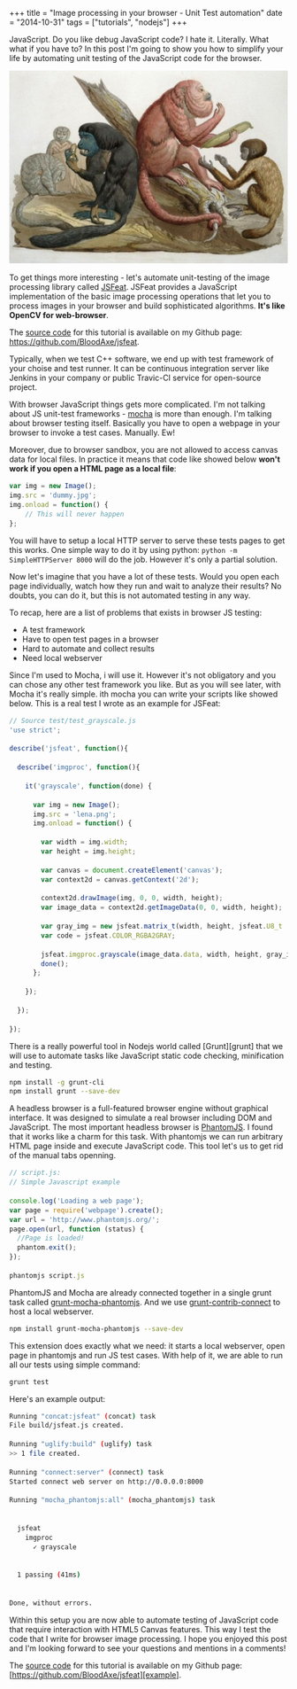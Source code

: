 +++
title =  "Image processing in your browser - Unit Test automation"
date = "2014-10-31"
tags =  ["tutorials", "nodejs"]
+++


JavaScript. Do you like debug JavaScript code? I hate it. Literally.
What what if you have to? In this post I'm going to show you how to
simplify your life by automating unit testing of the JavaScript code 
for the browser.

![](monkeys.jpg)

To get things more interesting - let's automate unit-testing of the 
image processing library called [JSFeat][jsfeat]. JSFeat provides a
JavaScript implementation of the basic image processing operations 
that let you to process images in your browser and build sophisticated
algorithms. **It's like OpenCV for web-browser**.

The [source code][example] for this tutorial is available on my Github page: https://github.com/BloodAxe/jsfeat.

<span class="more"></span>

Typically, when we test C++ software, we end up with test framework of your
choise and test runner. It can be continuous integration server like Jenkins 
in your company or public Travic-CI service for open-source project. 

With browser JavaScript things gets more complicated. I'm not talking about 
JS unit-test frameworks - [mocha][mocha] is more than enough. I'm talking about 
browser testing itself. Basically you have to open a webpage in your browser to
invoke a test cases. Manually. Ew!

Moreover, due to browser sandbox, you are not allowed to access canvas data for
local files. In practice it means that code like showed below **won't work if you
open a HTML page as a local file**:

```js
var img = new Image();
img.src = 'dummy.jpg';
img.onload = function() {
    // This will never happen
};
```

You will have to setup a local HTTP server to serve these tests pages to get this 
works. One simple way to do it by using python: ``python -m SimpleHTTPServer 8000`` will 
do the job. However it's only a partial solution.

Now let's imagine that you have a lot of these tests. Would you open each page 
individually, watch how they run and wait to analyze their results? No doubts, 
you can do it, but this is not automated testing in any way.

To recap, here are a list of problems that exists in browser JS testing:
 - A test framework
 - Have to open test pages in a browser
 - Hard to automate and collect results
 - Need local webserver

Since I'm used to Mocha, i will use it. However it's not obligatory and you can chose any other test framework you like. But as you will see later, with Mocha it's really simple. ith mocha you can write your scripts like showed below. This is a real test I wrote as an example for JSFeat:

```js
// Source test/test_grayscale.js
'use strict';

describe('jsfeat', function(){

  describe('imgproc', function(){

    it('grayscale', function(done) {

      var img = new Image();
      img.src = 'lena.png';
      img.onload = function() {

        var width = img.width;
        var height = img.height;

        var canvas = document.createElement('canvas');
        var context2d = canvas.getContext('2d');

        context2d.drawImage(img, 0, 0, width, height);
        var image_data = context2d.getImageData(0, 0, width, height);
 
        var gray_img = new jsfeat.matrix_t(width, height, jsfeat.U8_t | jsfeat.C1_t);
        var code = jsfeat.COLOR_RGBA2GRAY;

        jsfeat.imgproc.grayscale(image_data.data, width, height, gray_img, code);
        done();
      };

    });

  });
   
});
```

There is a really powerful tool in Nodejs world called [Grunt][grunt] that we will use
to automate tasks like JavaScript static code checking, minification and testing. 

```bash
npm install -g grunt-cli
npm install grunt --save-dev
```

A headless browser is a full-featured browser engine without graphical interface. It was designed to simulate a real browser including DOM and JavaScript. The most important headless browser is [PhantomJS][phantomjs]. I found that it works like a charm for this task. With phantomjs we can run arbitrary HTML page inside and execute JavaScript code. This tool let's us to get rid of the manual tabs openning.
    
```js
// script.js:
// Simple Javascript example

console.log('Loading a web page');
var page = require('webpage').create();
var url = 'http://www.phantomjs.org/';
page.open(url, function (status) {
  //Page is loaded!
  phantom.exit();
});

phantomjs script.js
```

PhantomJS and Mocha are already connected together in a single grunt task called [grunt-mocha-phantomjs][grunt-mocha-phantomjs]. And we use [grunt-contrib-connect][grunt-contrib-connect] to host a local webserver.
    
```bash
npm install grunt-mocha-phantomjs --save-dev
```

This extension does exactly what we need: it starts a local webserver, open page in phantomjs and run JS test cases.
With help of it, we are able to run all our tests using simple command:

```bash
grunt test
```

Here's an example output:

```bash
Running "concat:jsfeat" (concat) task
File build/jsfeat.js created.

Running "uglify:build" (uglify) task
>> 1 file created.

Running "connect:server" (connect) task
Started connect web server on http://0.0.0.0:8000

Running "mocha_phantomjs:all" (mocha_phantomjs) task


  jsfeat
    imgproc
      ✓ grayscale 


  1 passing (41ms)


Done, without errors.
```


Within this setup you are now able to automate testing of JavaScript code that require interaction with HTML5 Canvas features. This way I test the code that I write for browser image processing. I hope you enjoyed this post and I'm looking forward to see your questions and mentions in a comments!  

The [source code][example] for this tutorial is available on my Github page: [https://github.com/BloodAxe/jsfeat][example].

[example]: https://github.com/BloodAxe/jsfeat
[jsfeat]: http://inspirit.github.io/jsfeat/
[mocha]: https://github.com/mochajs/mocha
[phantomjs]: http://phantomjs.org/
[grunt-mocha-phantomjs]: https://github.com/jdcataldo/grunt-mocha-phantomjs
[grunt-contrib-connect]: https://github.com/gruntjs/grunt-contrib-connect
